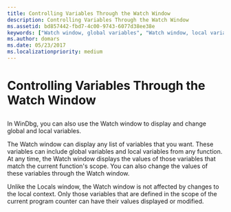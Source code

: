 ```yaml
---
title: Controlling Variables Through the Watch Window
description: Controlling Variables Through the Watch Window
ms.assetid: bd857442-fbd7-4c00-9743-6077d38ee38e
keywords: ["Watch window, global variables", "Watch window, local variables"]
ms.author: domars
ms.date: 05/23/2017
ms.localizationpriority: medium
---
```


# Controlling Variables Through the Watch Window


## <span id="ddk_debugging_bios_code_dbg"></span><span id="DDK_DEBUGGING_BIOS_CODE_DBG"></span>


In WinDbg, you can also use the Watch window to display and change global and local variables.

The Watch window can display any list of variables that you want. These variables can include global variables and local variables from any function. At any time, the Watch window displays the values of those variables that match the current function's scope. You can also change the values of these variables through the Watch window.

Unlike the Locals window, the Watch window is not affected by changes to the local context. Only those variables that are defined in the scope of the current program counter can have their values displayed or modified.

 

 






